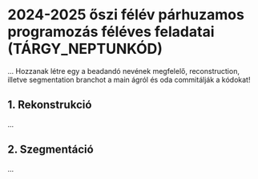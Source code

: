 # 2024-2025 őszi félév párhuzamos programozás féléves feladatai (TÁRGY_NEPTUNKÓD)

...
Hozzanak létre egy a beadandó nevének megfelelő, reconstruction, illetve segmentation branchot
a main ágról és oda commitálják a kódokat!
## 1. Rekonstrukció
...

## 2. Szegmentáció
...